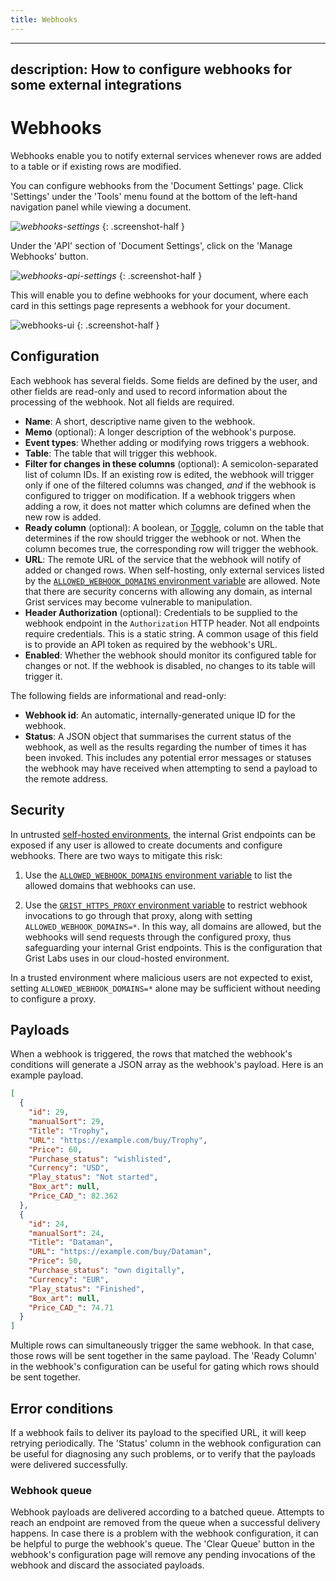 ```yaml
---
title: Webhooks
---
```


---
description: How to configure webhooks for some external integrations
---

# Webhooks
Webhooks enable you to notify external services whenever rows are
added to a table or if existing rows are modified.

You can configure webhooks from the 'Document Settings' page. Click 'Settings' under the 'Tools' menu found at the bottom of the left-hand navigation panel while viewing a document.

<span class="screenshot-large">*![webhooks-settings](images/webhooks/settings.png)*</span>
{: .screenshot-half }

Under the 'API' section of 'Document Settings', click on the
'Manage Webhooks' button.

<span class="screenshot-large">*![webhooks-api-settings](images/webhooks/settings-webhooks.png)*</span>
{: .screenshot-half }

This will enable you to define webhooks for your document, where each
card in this settings page represents a webhook for your
document.

![webhooks-ui](images/webhooks/ui.png)
{: .screenshot-half }

## Configuration

Each webhook has several fields. Some fields are defined by the user,
and other fields are read-only and used to record information about
the processing of the webhook. Not all fields are required.

* **Name**: A short, descriptive name given to the webhook.
* **Memo** (optional): A longer description of the webhook's purpose.
* **Event types**: Whether adding or modifying
  rows triggers a webhook.
* **Table**: The table that will trigger this webhook.
* **Filter for changes in these columns** (optional): A semicolon-separated list of
  column IDs. If an existing row is edited, the webhook will trigger
  only if one of the filtered columns was changed, _and_ if the
  webhook is configured to trigger on modification. If a webhook
  triggers when adding a row, it does not matter which columns are defined
  when the new row is added.
* **Ready column** (optional): A boolean, or [Toggle](col-types.md#toggle-columns), column on the table that
  determines if the row should trigger the webhook or not. When the
  column becomes true, the corresponding row will trigger the webhook.
* **URL**: The remote URL of the service that the webhook will notify
  of added or changed rows. When self-hosting, only external services
  listed by the [`ALLOWED_WEBHOOK_DOMAINS` environment variable](
  https://github.com/gristlabs/grist-core?tab=readme-ov-file#environment-variables)
  are allowed. Note that there are security concerns with allowing any domain, as
  internal Grist services may become vulnerable to manipulation.
* **Header Authorization** (optional): Credentials to be supplied to
  the webhook endpoint in the `Authorization` HTTP header. Not all
  endpoints require credentials. This is a static string. A common
  usage of this field is to provide an API token as required by the
  webhook's URL.
* **Enabled**: Whether the webhook should monitor its configured table
  for changes or not. If the webhook is disabled, no changes to its
  table will trigger it.

The following fields are informational and read-only:

* **Webhook id**: An automatic, internally-generated unique ID for
  the webhook.
* **Status**: A JSON object that summarises the current status of the
  webhook, as well as the results regarding the number of times it has
  been invoked. This includes any potential error messages or statuses
  the webhook may have received when attempting to send a payload to
  the remote address.

## Security

In untrusted [self-hosted environments](self-managed.md), the internal
Grist endpoints can be exposed if any user is allowed to create
documents and configure webhooks. There are two ways to mitigate this
risk:

1. Use the [`ALLOWED_WEBHOOK_DOMAINS` environment
   variable](https://github.com/gristlabs/grist-core?tab=readme-ov-file#environment-variables)
   to list the allowed domains that webhooks can use.

2. Use the [`GRIST_HTTPS_PROXY` environment
   variable](https://github.com/gristlabs/grist-core?tab=readme-ov-file#environment-variables)
   to restrict webhook invocations to go through that proxy, along
   with setting `ALLOWED_WEBHOOK_DOMAINS=*`. In this way, all domains
   are allowed, but the webhooks will send requests through the
   configured proxy, thus safeguarding your internal Grist endpoints.
   This is the configuration that Grist Labs uses in our cloud-hosted
   environment.

In a trusted environment where malicious users are not expected to
exist, setting `ALLOWED_WEBHOOK_DOMAINS=*` alone may be sufficient
without needing to configure a proxy.

## Payloads

When a webhook is triggered, the rows that matched the webhook's
conditions will generate a JSON array as the webhook's payload. Here
is an example payload.

```json
[
  {
    "id": 29,
    "manualSort": 29,
    "Title": "Trophy",
    "URL": "https://example.com/buy/Trophy",
    "Price": 60,
    "Purchase_status": "wishlisted",
    "Currency": "USD",
    "Play_status": "Not started",
    "Box_art": null,
    "Price_CAD_": 82.362
  },
  {
    "id": 24,
    "manualSort": 24,
    "Title": "Dataman",
    "URL": "https://example.com/buy/Dataman",
    "Price": 50,
    "Purchase_status": "own digitally",
    "Currency": "EUR",
    "Play_status": "Finished",
    "Box_art": null,
    "Price_CAD_": 74.71
  }
]
```

Multiple rows can simultaneously trigger the same webhook. In that
case, those rows will be sent together in the same payload. The 'Ready
Column' in the webhook's configuration can be useful for gating which
rows should be sent together.

## Error conditions

If a webhook fails to deliver its payload to the specified URL, it
will keep retrying periodically. The 'Status' column in the webhook
configuration can be useful for diagnosing any such problems, or to
verify that the payloads were delivered successfully.

### Webhook queue

Webhook payloads are delivered according to a batched queue. Attempts
to reach an endpoint are removed from the queue when a successful
delivery happens. In case there is a problem with the webhook
configuration, it can be helpful to purge the webhook's queue. The
'Clear Queue' button in the webhook's configuration page will remove any
pending invocations of the webhook and discard the associated
payloads.
